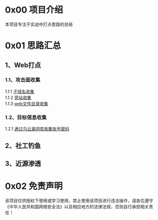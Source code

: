 # 0x00 项目介绍
本项目专注于实战中打点思路的总结

# 0x01 思路汇总
## 1、Web打点
### 1.1、攻击面收集
1.1.1 [子域名收集](./1-Web打点/子域名收集.md)  
1.1.2 [旁站收集](./1-Web打点/旁站收集.md)  
1.1.3 [web文件目录收集](./1-Web打点/web文件目录收集.md)
### 1.2、目标信息收集
1.2.1 [通过乌云漏洞库收集账号密码](./1-Web打点/通过乌云漏洞库收集账号密码.md)  

## 2、社工钓鱼

## 3、近源渗透

# 0x02 免责声明
该项目仅供授权下使用或学习使用，禁止使用该项目进行违法操作，请各位遵守《中华人民共和国网络安全法》以及相应地方的法律法规，否则自行承担相关责任！
